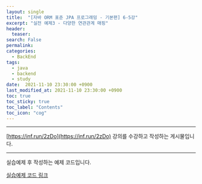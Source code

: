 ```yaml
---
layout: single
title:  "[자바 ORM 표준 JPA 프로그래밍 - 기본편] 6-5강"
excerpt: "실전 예제3 - 다양한 연관관계 매핑"
header:
  teaser: 
search: False
permalink:
categories: 
  - BackEnd
tags:
  - java
  - backend
  - study
date:  2021-11-10 23:30:00 +0900
last_modified_at: 2021-11-10 23:30:00 +0900
toc: true
toc_sticky: true
toc_label: "Contents"
toc_icon: "cog"
---
```

---

[https://inf.run/2zDo](https://inf.run/2zDo) 강의를 수강하고 작성하는 게시물입니다.

---


실습예제 후 작성하는 예제 코드입니다.

[실습예제 코드 링크](https://github.com/jungeu1509/jpa_shop/releases/tag/Section6)
